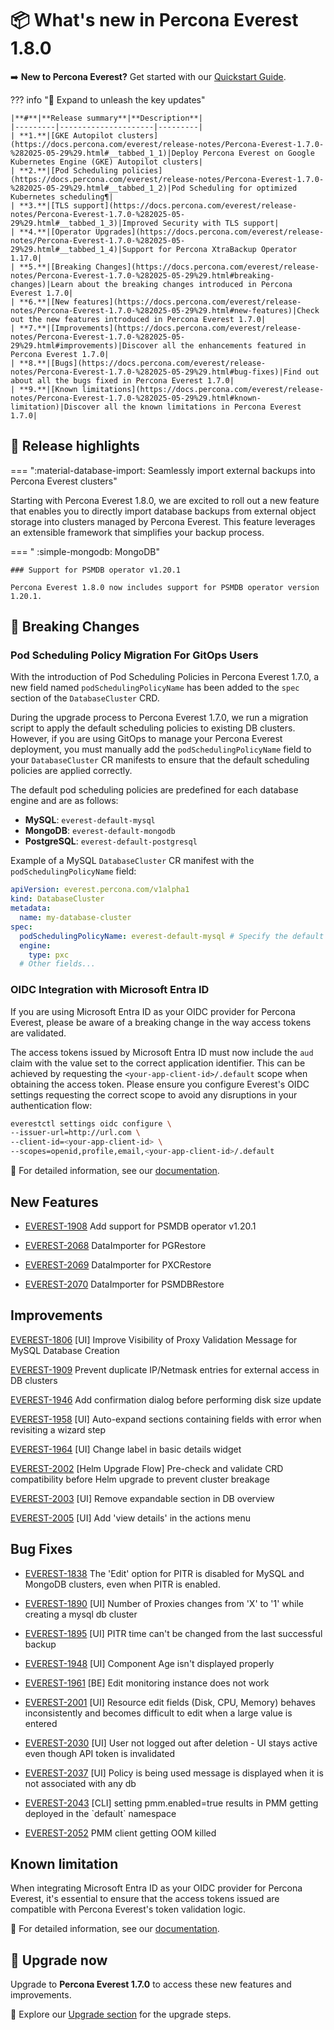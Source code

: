 # 📦 What's new in Percona Everest 1.8.0

➡️ **New to Percona Everest?** Get started with our [Quickstart Guide](https://docs.percona.com/everest/quick-install.html).


??? info "🔑 Expand to unleash the key updates"

    |**#**|**Release summary**|**Description**|
    |---------|---------------------|---------|
    | **1.**|[GKE Autopilot clusters](https://docs.percona.com/everest/release-notes/Percona-Everest-1.7.0-%282025-05-29%29.html#__tabbed_1_1)|Deploy Percona Everest on Google Kubernetes Engine (GKE) Autopilot clusters|
    | **2.**|[Pod Scheduling policies](https://docs.percona.com/everest/release-notes/Percona-Everest-1.7.0-%282025-05-29%29.html#__tabbed_1_2)|Pod Scheduling for optimized Kubernetes scheduling¶|
    | **3.**|[TLS support](https://docs.percona.com/everest/release-notes/Percona-Everest-1.7.0-%282025-05-29%29.html#__tabbed_1_3)|Improved Security with TLS support|
    | **4.**|[Operator Upgrades](https://docs.percona.com/everest/release-notes/Percona-Everest-1.7.0-%282025-05-29%29.html#__tabbed_1_4)|Support for Percona XtraBackup Operator 1.17.0|
    | **5.**|[Breaking Changes](https://docs.percona.com/everest/release-notes/Percona-Everest-1.7.0-%282025-05-29%29.html#breaking-changes)|Learn about the breaking changes introduced in Percona Everest 1.7.0|
    | **6.**|[New features](https://docs.percona.com/everest/release-notes/Percona-Everest-1.7.0-%282025-05-29%29.html#new-features)|Check out the new features introduced in Percona Everest 1.7.0|
    | **7.**|[Improvements](https://docs.percona.com/everest/release-notes/Percona-Everest-1.7.0-%282025-05-29%29.html#improvements)|Discover all the enhancements featured in Percona Everest 1.7.0|
    | **8.**|[Bugs](https://docs.percona.com/everest/release-notes/Percona-Everest-1.7.0-%282025-05-29%29.html#bug-fixes)|Find out about all the bugs fixed in Percona Everest 1.7.0|
    | **9.**|[Known limitations](https://docs.percona.com/everest/release-notes/Percona-Everest-1.7.0-%282025-05-29%29.html#known-limitation)|Discover all the known limitations in Percona Everest 1.7.0|


## 🌟 Release highlights

=== ":material-database-import: Seamlessly import external backups into Percona Everest clusters"

Starting with Percona Everest 1.8.0, we are excited to roll out a new feature that enables you to directly import database backups from external object storage into clusters managed by Percona Everest. This feature leverages an extensible framework that simplifies your backup process.

=== " :simple-mongodb: MongoDB"
    
    ### Support for PSMDB operator v1.20.1

    Percona Everest 1.8.0 now includes support for PSMDB operator version 1.20.1.


## 🛑 Breaking Changes

### Pod Scheduling Policy Migration For GitOps Users

With the introduction of Pod Scheduling Policies in Percona Everest 1.7.0, a new field named `podSchedulingPolicyName` has been added to the `spec` section of the `DatabaseCluster` CRD.

During the upgrade process to Percona Everest 1.7.0, we run a migration script to apply the default scheduling policies to existing DB clusters. However, if you are using GitOps to manage your Percona Everest deployment, you must manually add the `podSchedulingPolicyName` field to your `DatabaseCluster` CR manifests to ensure that the default scheduling policies are applied correctly.

The default pod scheduling policies are predefined for each database engine and are as follows:

- **MySQL**: `everest-default-mysql`
- **MongoDB**: `everest-default-mongodb`
- **PostgreSQL**: `everest-default-postgresql`

Example of a MySQL `DatabaseCluster` CR manifest with the `podSchedulingPolicyName` field:

```yaml
apiVersion: everest.percona.com/v1alpha1
kind: DatabaseCluster
metadata:
  name: my-database-cluster
spec:
  podSchedulingPolicyName: everest-default-mysql # Specify the default MySQL scheduling policy
  engine:
    type: pxc
  # Other fields...
```


### OIDC Integration with Microsoft Entra ID

If you are using Microsoft Entra ID as your OIDC provider for Percona Everest, please be aware of a breaking change in the way access tokens are validated. 

The access tokens issued by Microsoft Entra ID must now include the `aud` claim with the value set to the correct application identifier. This can be achieved by requesting the `<your-app-client-id>/.default` scope when obtaining the access token.
Please ensure you configure Everest's OIDC settings requesting the correct scope to avoid any disruptions in your authentication flow:

```sh
everestctl settings oidc configure \
--issuer-url=http://url.com \
--client-id=<your-app-client-id> \
--scopes=openid,profile,email,<your-app-client-id>/.default
```

📘 For detailed information, see our [documentation](https://docs.percona.com/everest/reference/known_limitations.html#oidc-integration-with-microsoft-entra).

## New Features

- [EVEREST-1908](https://perconadev.atlassian.net/browse/EVEREST-1908) Add support for PSMDB operator v1.20.1

- [EVEREST-2068](https://perconadev.atlassian.net/browse/EVEREST-2068) DataImporter for PGRestore

- [EVEREST-2069](https://perconadev.atlassian.net/browse/EVEREST-2069) DataImporter for PXCRestore

- [EVEREST-2070](https://perconadev.atlassian.net/browse/EVEREST-2070) DataImporter for PSMDBRestore


## Improvements

[EVEREST-1806](https://perconadev.atlassian.net/browse/EVEREST-1806) \[UI\] Improve Visibility of Proxy Validation Message for MySQL Database Creation 

[EVEREST-1909](https://perconadev.atlassian.net/browse/EVEREST-1909) Prevent duplicate IP/Netmask entries for external access in DB clusters

[EVEREST-1946](https://perconadev.atlassian.net/browse/EVEREST-1946) Add confirmation dialog before performing disk size update

[EVEREST-1958](https://perconadev.atlassian.net/browse/EVEREST-1958)  \[UI\] Auto-expand sections containing fields with error when revisiting a wizard step

[EVEREST-1964](https://perconadev.atlassian.net/browse/EVEREST-1964) \[UI\] Change label in basic details widget 

[EVEREST-2002](https://perconadev.atlassian.net/browse/EVEREST-2002) \[Helm Upgrade Flow\] Pre-check and validate CRD compatibility before Helm upgrade to prevent cluster breakage

[EVEREST-2003](https://perconadev.atlassian.net/browse/EVEREST-2003) \[UI\] Remove expandable section in DB overview

[EVEREST-2005](https://perconadev.atlassian.net/browse/EVEREST-2005) \[UI\] Add 'view details' in the actions menu


## Bug Fixes

- [EVEREST-1838](https://perconadev.atlassian.net/browse/EVEREST-1838) The 'Edit' option for PITR is disabled for MySQL and MongoDB clusters, even when PITR is enabled.


- [EVEREST-1890](https://perconadev.atlassian.net/browse/EVEREST-1890) \[UI\] Number of Proxies changes from 'X' to '1' while creating a mysql db cluster

- [EVEREST-1895](https://perconadev.atlassian.net/browse/EVEREST-1895) \[UI\] PITR time can't be changed from the last successful backup

- [EVEREST-1948](https://perconadev.atlassian.net/browse/EVEREST-1948) \[UI\] Component Age isn't displayed properly

- [EVEREST-1961](https://perconadev.atlassian.net/browse/EVEREST-1961) \[BE\] Edit monitoring instance does not work

- [EVEREST-2001](https://perconadev.atlassian.net/browse/EVEREST-2001) \[UI\] Resource edit fields \(Disk, CPU, Memory\) behaves inconsistently and becomes difficult to edit when a large value is entered

- [EVEREST-2030](https://perconadev.atlassian.net/browse/EVEREST-2030) \[UI\] User not logged out after deletion - UI stays active even though API token is invalidated

- [EVEREST-2037](https://perconadev.atlassian.net/browse/EVEREST-2037) \[UI\] Policy is being used message is displayed when it is not associated with any db


- [EVEREST-2043](https://perconadev.atlassian.net/browse/EVEREST-2043) \[CLI\] setting pmm.enabled=true results in PMM getting deployed in the \`default\` namespace

- [EVEREST-2052](https://perconadev.atlassian.net/browse/EVEREST-2052) PMM client getting OOM killed


## Known limitation

When integrating Microsoft Entra ID as your OIDC provider for Percona Everest, it's essential to ensure that the access tokens issued are compatible with Percona Everest's token validation logic.

📘 For detailed information, see our [documentation](https://docs.percona.com/everest/reference/known_limitations.html#oidc-integration-with-microsoft-entra).

## 🚀 Upgrade now

Upgrade to **Percona Everest 1.7.0** to access these new features and improvements. 

📘 Explore our [Upgrade section](https://docs.percona.com/everest/upgrade/upgrade_with_helm.html) for the upgrade steps.
